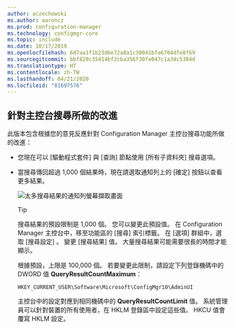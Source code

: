 ```yaml
---
author: aczechowski
ms.author: aaroncz
ms.prod: configuration-manager
ms.technology: configmgr-core
ms.topic: include
ms.date: 10/17/2019
ms.openlocfilehash: 6d7aa1f1b23d6e72a8a1c30041bfa6704dfe8f69
ms.sourcegitcommit: bbf820c35414bf2cba356f30fe047c1a34c5384d
ms.translationtype: HT
ms.contentlocale: zh-TW
ms.lasthandoff: 04/21/2020
ms.locfileid: "81697576"
---
```

## <a name="improvements-to-console-search"></a><a name="bkmk_search"></a> 針對主控台搜尋所做的改進

此版本包含根據您的意見反應針對 Configuration Manager 主控台搜尋功能所做的改進：

- 您現在可以 [驅動程式套件]  與 [查詢]  節點使用 [所有子資料夾]  搜尋選項。<!--2841181,5424892-->

- 當搜尋傳回超過 1,000 個結果時，現在請選取通知列上的 [確定]  按鈕以查看更多結果。<!--4640570-->

    ![太多搜尋結果的通知列螢幕擷取畫面](../../media/4640570-search-too-many-results.png)

    > [!TIP]
    > 搜尋結果的預設限制是 1,000 個。 您可以變更此預設值。 在 Configuration Manager 主控台中，移至功能區的 [搜尋]  索引標籤。 在 [選項]  群組中，選取 [搜尋設定]  。 變更 [搜尋結果]  值。 大量搜尋結果可能需要很長的時間才能顯示。
    >
    > 根據預設，上限是 100,000 個。 若要變更此限制，請設定下列登錄機碼中的 DWORD 值 **QueryResultCountMaximum**：
    >
    > `HKEY_CURRENT_USER\Software\Microsoft\ConfigMgr10\AdminUI`
    >
    > 主控台中的設定對應到相同機碼中的 **QueryResultCountLimit** 值。 系統管理員可以針對裝置的所有使用者，在 HKLM 登錄區中設定這些值。 HKCU 值會覆寫 HKLM 設定。

